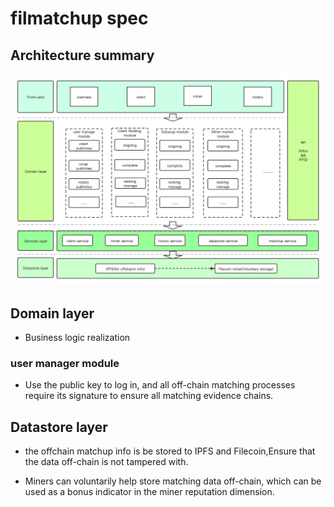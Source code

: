# filmatchup spec



##  Architecture summary

![](../img/architecture-summary.png)



## Domain layer

- Business logic realization

  
### user manager module

- Use the public key to log in, and all off-chain matching processes require its signature to ensure all matching evidence chains.

  

## Datastore layer

- the offchain matchup info is be stored to IPFS and Filecoin,Ensure that the data off-chain is not tampered with.

- Miners can voluntarily help store matching data off-chain, which can be used as a bonus indicator in the miner reputation dimension.